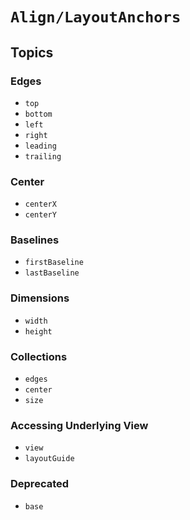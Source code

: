 # ``Align/LayoutAnchors``

## Topics

### Edges

- ``top``
- ``bottom``
- ``left``
- ``right``
- ``leading``
- ``trailing``

### Center

- ``centerX``
- ``centerY``

### Baselines

- ``firstBaseline``
- ``lastBaseline``

### Dimensions

- ``width``
- ``height``

### Collections

- ``edges``
- ``center``
- ``size``

### Accessing Underlying View

- ``view``
- ``layoutGuide``

### Deprecated 

- ``base``
